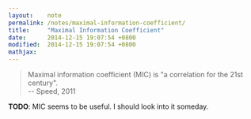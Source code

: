 ```yaml
---
layout:    note
permalink: /notes/maximal-information-coefficient/
title:     "Maximal Information Coefficient"
date:      2014-12-15 19:07:54 +0800
modified:  2014-12-15 19:07:54 +0800
mathjax:
---
```


> Maximal information coefficient (MIC) is "a correlation for the 21st century". <br/>
> -- Speed, 2011

**TODO**: MIC seems to be useful. I should look into it someday.
